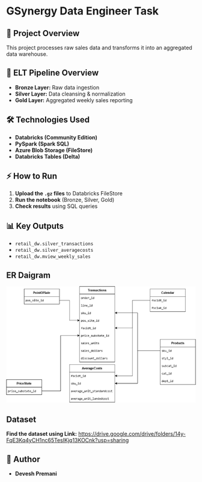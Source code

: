 # GSynergy Data Engineer Task

## 🚀 Project Overview
This project processes raw sales data and transforms it into an aggregated data warehouse.

## 📂 ELT Pipeline Overview
- **Bronze Layer:** Raw data ingestion
- **Silver Layer:** Data cleansing & normalization
- **Gold Layer:** Aggregated weekly sales reporting

## 🛠️ Technologies Used
- **Databricks (Community Edition)**
- **PySpark (Spark SQL)**
- **Azure Blob Storage (FileStore)**
- **Databricks Tables (Delta)**

## ⚡ How to Run
1. **Upload the `.gz` files** to Databricks FileStore
2. **Run the notebook** (Bronze, Silver, Gold)
3. **Check results** using SQL queries

## 📊 Key Outputs
- `retail_dw.silver_transactions`
- `retail_dw.silver_averagecosts`
- `retail_dw.mview_weekly_sales`

## ER Daigram
![ER Daigram](https://github.com/Devesh022/gsyn_data_engineer_task/blob/main/Gsynergy/Gsyn_task_ER_Daigram.png) 

## Dataset
**Find the dataset using Link:**
  https://drive.google.com/drive/folders/14y-FqE3Kq4yCH1nc65TesIKjq13KOCnk?usp=sharing

## 📝 Author
- **Devesh Premani**
